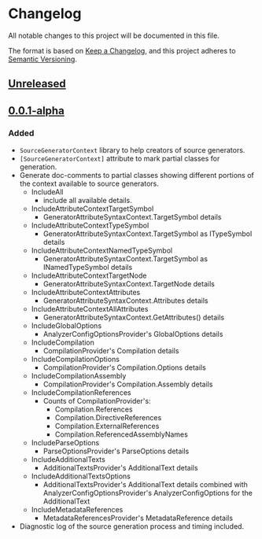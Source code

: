 # Changelog

All notable changes to this project will be documented in this file.

The format is based on [Keep a Changelog](https://keepachangelog.com/en/1.0.0/),
and this project adheres to [Semantic Versioning](https://semver.org/spec/v2.0.0.html).

## [Unreleased][Unreleased]


## [0.0.1-alpha]

### Added

- `SourceGeneratorContext` library to help creators of source generators.
- `[SourceGeneratorContext]` attribute to mark partial classes for generation.
- Generate doc-comments to partial classes showing different portions of the context available to source generators.
  - IncludeAll
    - include all available details.
  - IncludeAttributeContextTargetSymbol
    - GeneratorAttributeSyntaxContext.TargetSymbol details
  - IncludeAttributeContextTypeSymbol
    - GeneratorAttributeSyntaxContext.TargetSymbol as ITypeSymbol details
  - IncludeAttributeContextNamedTypeSymbol
    - GeneratorAttributeSyntaxContext.TargetSymbol as INamedTypeSymbol details
  - IncludeAttributeContextTargetNode
    - GeneratorAttributeSyntaxContext.TargetNode details
  - IncludeAttributeContextAttributes
    - GeneratorAttributeSyntaxContext.Attributes details
  - IncludeAttributeContextAllAttributes
    - GeneratorAttributeSyntaxContext.GetAttributes() details
  - IncludeGlobalOptions
    - AnalyzerConfigOptionsProvider's GlobalOptions details
  - IncludeCompilation
    - CompilationProvider's Compilation details
  - IncludeCompilationOptions
    - CompilationProvider's Compilation.Options details
  - IncludeCompilationAssembly
    - CompilationProvider's Compilation.Assembly details
  - IncludeCompilationReferences
    - Counts of CompilationProvider's:
      - Compilation.References
      - Compilation.DirectiveReferences
      - Compilation.ExternalReferences
      - Compilation.ReferencedAssemblyNames
  - IncludeParseOptions
    - ParseOptionsProvider's ParseOptions details
  - IncludeAdditionalTexts
    - AdditionalTextsProvider's AdditionalText details
  - IncludeAdditionalTextsOptions
    - AdditionalTextsProvider's AdditionalText details combined with AnalyzerConfigOptionsProvider's AnalyzerConfigOptions for the AdditionalText
  - IncludeMetadataReferences
    - MetadataReferencesProvider's MetadataReference details
- Diagnostic log of the source generation process and timing included.

[Unreleased]: https://github.com/datacute/SourceGeneratorContext/compare/0.0.1-alpha...HEAD
[0.0.1-alpha]: https://github.com/datacute/SourceGeneratorContext/releases/tag/0.0.1-alpha